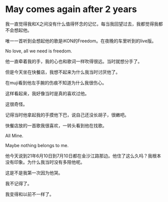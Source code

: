 # May comes again after 2 years

我一直觉得我和X之间没有什么值得怀念的记忆，每当我回望过去，我都觉得我都不会想起他。

唯一一首听到会想起他的歌是iKON的Freedom。在夜晚的车里听到的live版。

No love, all we need is freedom.

他一直牵着我的手，我的心也和歌词一样吹得很远。当时就想分手了。

但是今天坐在快餐店，我想不起来为什么我当时讨厌他了。

在muji看到他左手腕的伤痕不知道为什么我很伤心。

这样看起来，我好像当时是真的喜欢过他。

这很奇怪。

记得当时他拿起我的手摸他下巴，说自己还没长胡子，很嫩吧。

快餐店放的一首歌我很喜欢，一转头看到他在找歌。

All Mine.

Maybe nothing belongs to me.

他今天说到21年6月10日到7月10日都在金沙江路那边。他住了这么久吗？我根本没有印象。为什么我当时没有多陪他呢。

这是不是我第一次因为他哭。

我不记得了。

我变得和以前不一样了。
